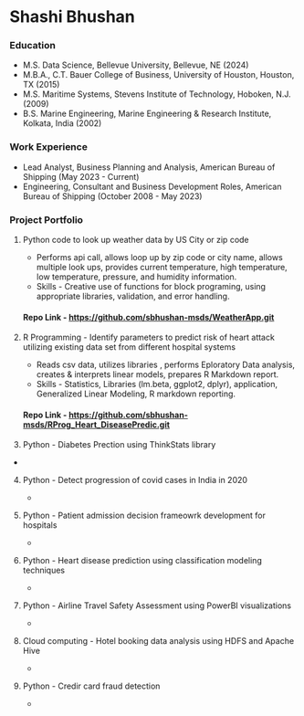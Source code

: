 # Shashi Bhushan

### Education
- M.S. Data Science, Bellevue University, Bellevue, NE (2024)
- M.B.A., C.T. Bauer College of Business, University of Houston, Houston, TX (2015)
- M.S. Maritime Systems, Stevens Institute of Technology, Hoboken, N.J. (2009)
- B.S. Marine Engineering, Marine Engineering & Research Institute, Kolkata, India (2002)

### Work Experience
- Lead Analyst, Business Planning and Analysis, American Bureau of Shipping (May 2023 - Current)
- Engineering, Consultant and Business Development Roles, American Bureau of Shipping (October 2008 - May 2023)

### Project Portfolio
1. Python code to look up weather data by US City or zip code
   - Performs api call, allows loop up by zip code or city name, allows multiple look ups, provides current temperature, high temperature, low temperature, pressure, and humidity information.
   - Skills - Creative use of functions for block programing, using appropriate libraries, validation, and error handling.

    #### Repo Link - https://github.com/sbhushan-msds/WeatherApp.git
   
2. R Programming -  Identify parameters to predict risk of heart attack utilizing existing data  set from different hospital systems
   - Reads csv data, utilizes libraries , performs Eploratory Data analysis, creates & interprets linear models, prepares R Markdown report.
   - Skills - Statistics, Libraries (lm.beta, ggplot2, dplyr), application, Generalized Linear Modeling, R markdown reporting.

    #### Repo Link - https://github.com/sbhushan-msds/RProg_Heart_DiseasePredic.git

3. Python - Diabetes Prection using ThinkStats library
  - <TBD>


4. Python - Detect progression of covid cases in India in 2020
   - <TBD>

5. Python - Patient admission decision frameowrk development for hospitals
   - <TBD>

6. Python - Heart disease prediction using classification modeling techniques
   - <TBD>

7. Python - Airline Travel Safety Assessment using PowerBI visualizations
   - <TBD>
     
8. Cloud computing -  Hotel booking data analysis using HDFS and Apache Hive
   - <TBD>

10. Python - Credir card fraud detection
    - <TBD>
 




  
   
